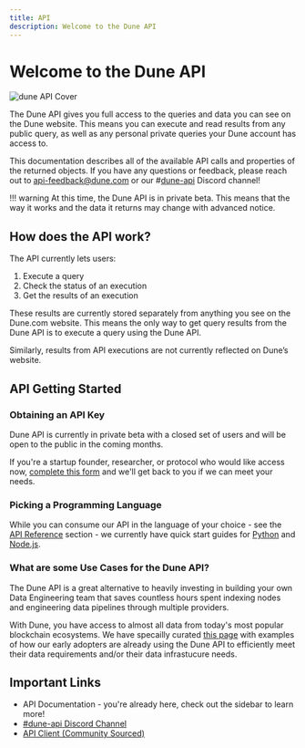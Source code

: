 ```yaml
---
title: API
description: Welcome to the Dune API
---
```


# Welcome to the Dune API

![dune API Cover](images/dune_api_cover.jpg)

The Dune API gives you full access to the queries and data you can see on the Dune website. This means you can execute and read results from any public query, as well as any personal private queries your Dune account has access to.

This documentation describes all of the available API calls and properties of the returned objects. If you have any questions or feedback, please reach out to [api-feedback@dune.com](mailto:api-feedback@dune.com) or our #[dune-api](https://discord.com/channels/757637422384283659/1019910980634939433) Discord channel!

!!! warning 
    At this time, the Dune API is in private beta. This means that the way it works and the data it returns may change with advanced notice. 

## How does the API work?

The API currently lets users:

1. Execute a query
2. Check the status of an execution
3. Get the results of an execution

These results are currently stored separately from anything you see on the Dune.com website. This means the only way to get query results from the Dune API is to execute a query using the Dune API.

Similarly, results from API executions are not currently reflected on Dune’s website.

## API Getting Started

### Obtaining an API Key

Dune API is currently in private beta with a closed set of users and will be open to the public in the coming months.

If you're a startup founder, researcher, or protocol who would like access now, [complete this form](https://docs.google.com/forms/d/e/1FAIpQLSfooxrP1RcDthQmXqN5K25wZDICYuhdF8WAUuWcqO3NzLaSbA/viewform) and we'll get back to you if we can meet your needs.

### Picking a Programming Language
While you can consume our API in the language of your choice - see the [API Reference](api-reference/authentication.md) section - we currently have quick start guides for [Python](quick-start/api-py.md) and [Node.js](quick-start/api-js.md).

### What are some Use Cases for the Dune API?
The Dune API is a great alternative to heavily investing in building your own Data Engineering team that saves countless hours spent indexing nodes and engineering data pipelines through multiple providers.

With Dune, you have access to almost all data from today's most popular blockchain ecosystems. We have specailly curated [this page](quick-start/api-use-cases.md) with examples of how our early adopters are already using the Dune API to efficiently meet their data requirements and/or their data infrastucure needs.

## Important Links
 - API Documentation - you're already here, check out the sidebar to learn more!
 - [#dune-api Discord Channel](https://discord.com/channels/757637422384283659/1019910980634939433)
 - [API Client (Community Sourced)](../api/quick-start/community-clients.md)
